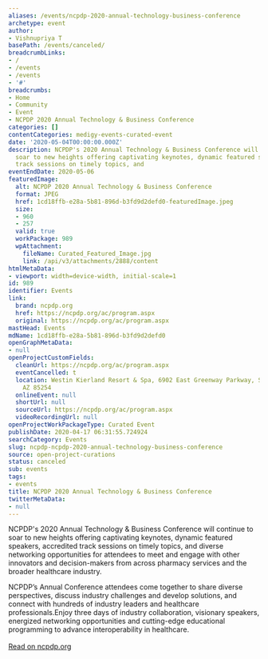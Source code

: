 ```yaml
---
aliases: /events/ncpdp-2020-annual-technology-business-conference
archetype: event
author:
- Vishnupriya T
basePath: /events/canceled/
breadcrumbLinks:
- /
- /events
- /events
- '#'
breadcrumbs:
- Home
- Community
- Event
- NCPDP 2020 Annual Technology & Business Conference
categories: []
contentCategories: medigy-events-curated-event
date: '2020-05-04T00:00:00.000Z'
description: NCPDP's 2020 Annual Technology & Business Conference will continue to
  soar to new heights offering captivating keynotes, dynamic featured speakers, accredited
  track sessions on timely topics, and
eventEndDate: 2020-05-06
featuredImage:
  alt: NCPDP 2020 Annual Technology & Business Conference
  format: JPEG
  href: 1cd18ffb-e28a-5b81-896d-b3fd9d2defd0-featuredImage.jpeg
  size:
  - 960
  - 257
  valid: true
  workPackage: 989
  wpAttachment:
    fileName: Curated_Featured_Image.jpg
    link: /api/v3/attachments/2888/content
htmlMetaData:
- viewport: width=device-width, initial-scale=1
id: 989
identifier: Events
link:
  brand: ncpdp.org
  href: https://ncpdp.org/ac/program.aspx
  original: https://ncpdp.org/ac/program.aspx
mastHead: Events
mdName: 1cd18ffb-e28a-5b81-896d-b3fd9d2defd0
openGraphMetaData:
- null
openProjectCustomFields:
  cleanUrl: https://ncpdp.org/ac/program.aspx
  eventCancelled: t
  location: Westin Kierland Resort & Spa, 6902 East Greenway Parkway, Scottsdale,
    AZ 85254
  onlineEvent: null
  shortUrl: null
  sourceUrl: https://ncpdp.org/ac/program.aspx
  videoRecordingUrl: null
openProjectWorkPackageType: Curated Event
publishDate: 2020-04-17 06:31:55.724924
searchCategory: Events
slug: ncpdp-ncpdp-2020-annual-technology-business-conference
source: open-project-curations
status: canceled
sub: events
tags:
- events
title: NCPDP 2020 Annual Technology & Business Conference
twitterMetaData:
- null
---
```


<p>NCPDP's 2020 Annual Technology &amp; Business Conference will continue to soar to new heights offering captivating keynotes, dynamic featured speakers, accredited track sessions on timely topics, and diverse networking opportunities for attendees to meet and engage with other innovators and decision-makers from across pharmacy services and the broader healthcare industry.</p><p>NCPDP’s Annual Conference attendees come together to share diverse perspectives, discuss industry challenges and develop solutions, and connect with hundreds of industry leaders and healthcare professionals.Enjoy three days of industry collaboration, visionary speakers, energized networking opportunities and cutting-edge educational programming to advance interoperability in healthcare.<br><br><a href="https://ncpdp.org/ac/program.aspx">Read on ncpdp.org</a></p>